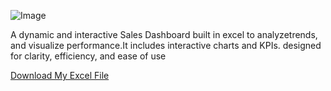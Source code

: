 ![Image](https://github.com/user-attachments/assets/d40c3e22-4aa0-4b24-a26f-7f5c92402cda)

A dynamic and interactive Sales Dashboard built in excel to analyzetrends, and visualize performance.It includes interactive charts and KPIs. designed for clarity, efficiency, and ease of use

[Download My Excel File](https://github.com/Abiodun360of/EXCEL-REPO/blob/main/Sales%20Dashboard/sales_data_2020_2024.xlsx)

